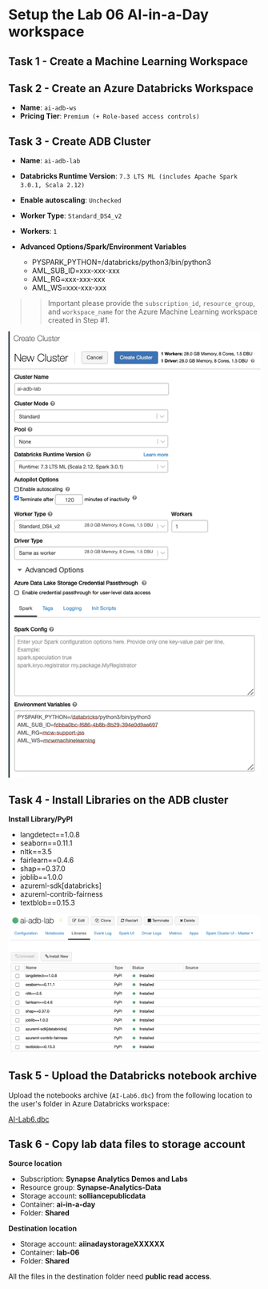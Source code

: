 # Setup the Lab 06 AI-in-a-Day workspace

## Task 1 - Create a Machine Learning Workspace

## Task 2 - Create an Azure Databricks Workspace

- **Name**: `ai-adb-ws`
- **Pricing Tier**: `Premium (+ Role-based access controls)`

## Task 3 - Create ADB Cluster

- **Name**: `ai-adb-lab`

- **Databricks Runtime Version**: `7.3 LTS ML (includes Apache Spark 3.0.1, Scala 2.12)`

- **Enable autoscaling**: `Unchecked`

- **Worker Type**: `Standard_DS4_v2`

- **Workers**: `1`

- **Advanced Options/Spark/Environment Variables**
    - PYSPARK_PYTHON=/databricks/python3/bin/python3
    - AML_SUB_ID=xxx-xxx-xxx
    - AML_RG=xxx-xxx-xxx
    - AML_WS=xxx-xxx-xxx

>> Important please provide the `subscription_id`, `resource_group`, and `workspace_name` for the Azure Machine Learning workspace created in Step #1.

![Create ADB Cluster](media/adb-cluster-1.png)

## Task 4 - Install Libraries on the ADB cluster

**Install Library/PyPI**
- langdetect==1.0.8
- seaborn==0.11.1
- nltk==3.5
- fairlearn==0.4.6
- shap==0.37.0
- joblib==1.0.0
- azureml-sdk[databricks]
- azureml-contrib-fairness
- textblob==0.15.3

![Install Libraries on the ADB cluster](media/adb-cluster-2.png)

## Task 5 - Upload the Databricks notebook archive

Upload the notebooks archive (`AI-Lab6.dbc`) from the following location to the user's folder in Azure Databricks workspace:

[AI-Lab6.dbc](https://github.com/solliancenet/ai-in-a-day/blob/main/03-ml-in-databricks/notebooks/AI-Lab6.dbc?raw=true)

## Task 6 - Copy lab data files to storage account

**Source location**
- Subscription: **Synapse Analytics Demos and Labs**
- Resource group: **Synapse-Analytics-Data**
- Storage account: **solliancepublicdata**
- Container: **ai-in-a-day**
- Folder: **Shared**

**Destination location**
- Storage account: **aiinadaystorageXXXXXX**
- Container: **lab-06**
- Folder: **Shared**

All the files in the destination folder need **public read access**.

